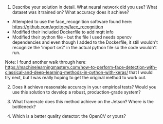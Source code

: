 1. Describe your solution in detail. What neural network did you use? What dataset was it trained on? What accuracy does it achieve?
* Attempted to use the face_recognition software found here: https://github.com/ageitgey/face_recognition
* Modified their included Dockerfile to add mqtt info
* Modified their python file - but the file I used needs opencv dependencies and even though I added to the Dockerfile, it still wouldn't recognize the 'import cv2' in the actual python file so the code wouldn't run.

Note: I found another walk through here: https://machinelearningmastery.com/how-to-perform-face-detection-with-classical-and-deep-learning-methods-in-python-with-keras/ that I would try next, but I was really hoping to get the original method to work out.

2. Does it achieve reasonable accuracy in your empirical tests? Would you use this solution to develop a robust, production-grade system?

3. What framerate does this method achieve on the Jetson? Where is the bottleneck?

4. Which is a better quality detector: the OpenCV or yours?
